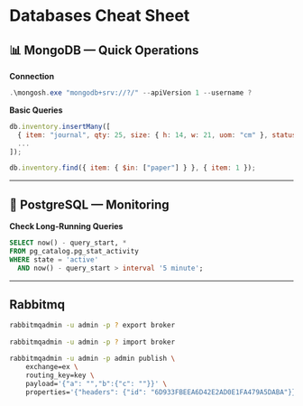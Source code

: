 # Databases Cheat Sheet

## 📊 MongoDB — Quick Operations

**Connection**

```powershell
.\mongosh.exe "mongodb+srv://?/" --apiVersion 1 --username ?
```

**Basic Queries**

```javascript
db.inventory.insertMany([
  { item: "journal", qty: 25, size: { h: 14, w: 21, uom: "cm" }, status: "A" },
  ...
]);

db.inventory.find({ item: { $in: ["paper"] } }, { item: 1 });
```

---

## 🐘 PostgreSQL — Monitoring

**Check Long-Running Queries**

```sql
SELECT now() - query_start, * 
FROM pg_catalog.pg_stat_activity 
WHERE state = 'active' 
  AND now() - query_start > interval '5 minute';
```

---

## Rabbitmq

```bash
rabbitmqadmin -u admin -p ? export broker
 
rabbitmqadmin -u admin -p ? import broker

rabbitmqadmin -u admin -p admin publish \
    exchange=ex \
    routing_key=key \
    payload='{"a": "","b":{"c": ""}}' \
    properties='{"headers": {"id": "6D933FBEEA6D42E2AD0E1FA479A5DABA"}}'
```